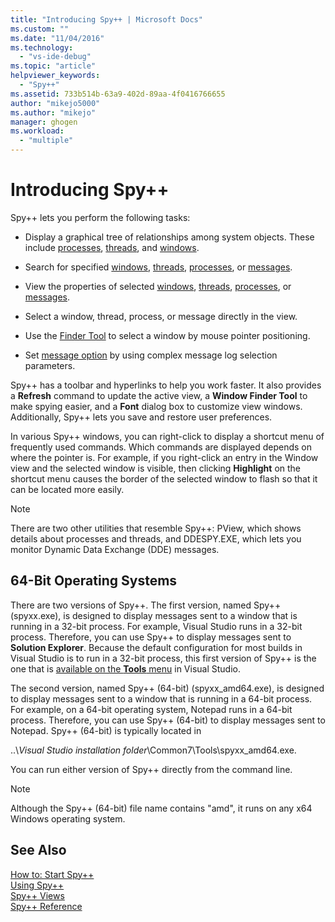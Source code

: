 ```yaml
---
title: "Introducing Spy++ | Microsoft Docs"
ms.custom: ""
ms.date: "11/04/2016"
ms.technology: 
  - "vs-ide-debug"
ms.topic: "article"
helpviewer_keywords: 
  - "Spy++"
ms.assetid: 733b514b-63a9-402d-89aa-4f0416766655
author: "mikejo5000"
ms.author: "mikejo"
manager: ghogen
ms.workload: 
  - "multiple"
---
```

# Introducing Spy++
Spy++ lets you perform the following tasks:  
  
-   Display a graphical tree of relationships among system objects. These include [processes](../debugger/processes-view.md), [threads](../debugger/threads-view.md), and [windows](../debugger/windows-view.md).  
  
-   Search for specified [windows](../debugger/how-to-search-for-a-window-in-windows-view.md), [threads](../debugger/how-to-search-for-a-thread-in-threads-view.md), [processes](../debugger/how-to-search-for-a-process-in-processes-view.md), or [messages](../debugger/how-to-search-for-a-message-in-messages-view.md).  
  
-   View the properties of selected [windows](../debugger/how-to-display-window-properties.md), [threads](../debugger/how-to-display-thread-properties.md), [processes](../debugger/how-to-display-process-properties.md), or [messages](../debugger/how-to-display-message-properties.md).  
  
-   Select a window, thread, process, or message directly in the view.  
  
-   Use the [Finder Tool](../debugger/how-to-use-the-finder-tool.md) to select a window by mouse pointer positioning.  
  
-   Set [message option](../debugger/how-to-open-messages-view-from-find-window.md) by using complex message log selection parameters.  
  
 Spy++ has a toolbar and hyperlinks to help you work faster. It also provides a **Refresh** command to update the active view, a **Window Finder Tool** to make spying easier, and a **Font** dialog box to customize view windows. Additionally, Spy++ lets you save and restore user preferences.  
  
 In various Spy++ windows, you can right-click to display a shortcut menu of frequently used commands. Which commands are displayed depends on where the pointer is. For example, if you right-click an entry in the Window view and the selected window is visible, then clicking **Highlight** on the shortcut menu causes the border of the selected window to flash so that it can be located more easily.  
  
> [!NOTE]
>  There are two other utilities that resemble Spy++: PView, which shows details about processes and threads, and DDESPY.EXE, which lets you monitor Dynamic Data Exchange (DDE) messages.  
  
## 64-Bit Operating Systems  
 There are two versions of Spy++. The first version, named Spy++ (spyxx.exe), is designed to display messages sent to a window that is running in a 32-bit process. For example, Visual Studio runs in a 32-bit process. Therefore, you can use Spy++ to display messages sent to **Solution Explorer**. Because the default configuration for most builds in Visual Studio is to run in a 32-bit process, this first version of Spy++ is the one that is [available on the **Tools** menu](../debugger/how-to-start-spy-increment.md) in Visual Studio.  
  
 The second version, named Spy++ (64-bit) (spyxx_amd64.exe), is designed to display messages sent to a window that is running in a 64-bit process. For example, on a 64-bit operating system, Notepad runs in a 64-bit process. Therefore, you can use Spy++ (64-bit) to display messages sent to Notepad. Spy++ (64-bit) is typically located in  
  
 ..\\*Visual Studio installation folder*\Common7\Tools\spyxx_amd64.exe.  
  
 You can run either version of Spy++ directly from the command line.  
  
> [!NOTE]
>  Although the Spy++ (64-bit) file name contains "amd", it runs on any x64 Windows operating system.  
  
## See Also 
 [How to: Start Spy++](../debugger/how-to-start-spy-increment.md)   
 [Using Spy++](../debugger/using-spy-increment.md)   
 [Spy++ Views](../debugger/spy-increment-views.md)   
 [Spy++ Reference](../debugger/spy-increment-reference.md)